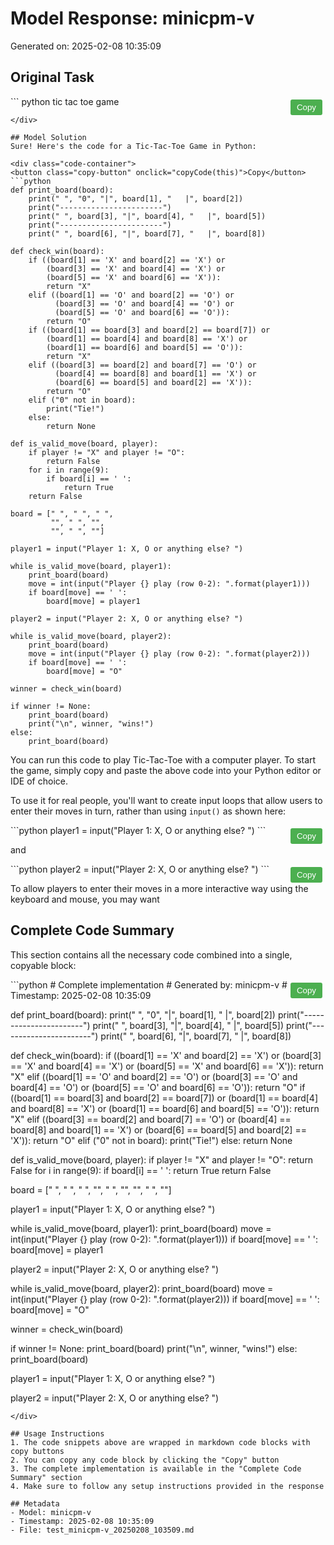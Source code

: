 # Model Response: minicpm-v
Generated on: 2025-02-08 10:35:09


<style>
.copy-button {
    position: absolute;
    top: 5px;
    right: 5px;
    padding: 5px 10px;
    background-color: #4CAF50;
    color: white;
    border: none;
    border-radius: 3px;
    cursor: pointer;
    z-index: 1;
}
.code-container {
    position: relative;
    margin: 10px 0;
}
.copy-button:hover {
    background-color: #45a049;
}
.copy-button:active {
    background-color: #3d8b40;
}
</style>

<script>
function copyCode(buttonElement) {
    const codeBlock = buttonElement.parentElement.querySelector('code');
    const range = document.createRange();
    range.selectNode(codeBlock);
    window.getSelection().removeAllRanges();
    window.getSelection().addRange(range);
    try {
        document.execCommand('copy');
        buttonElement.textContent = 'Copied!';
        setTimeout(() => {
            buttonElement.textContent = 'Copy';
        }, 2000);
    } catch(e) {
        console.error('Failed to copy text:', e);
        buttonElement.textContent = 'Failed to copy';
    }
    window.getSelection().removeAllRanges();
}
</script>


## Original Task
<div class="code-container">
<button class="copy-button" onclick="copyCode(this)">Copy</button>
```
python tic tac toe game

```
</div>

## Model Solution
Sure! Here's the code for a Tic-Tac-Toe Game in Python:

<div class="code-container">
<button class="copy-button" onclick="copyCode(this)">Copy</button>
```python
def print_board(board):
    print(" ", "0", "|", board[1], "   |", board[2])
    print("-----------------------")
    print(" ", board[3], "|", board[4], "   |", board[5])
    print("-----------------------")
    print(" ", board[6], "|", board[7], "   |", board[8])

def check_win(board):
    if ((board[1] == 'X' and board[2] == 'X') or 
        (board[3] == 'X' and board[4] == 'X') or
        (board[5] == 'X' and board[6] == 'X')):
        return "X"
    elif ((board[1] == 'O' and board[2] == 'O') or 
          (board[3] == 'O' and board[4] == 'O') or
          (board[5] == 'O' and board[6] == 'O')):
        return "O"
    if ((board[1] == board[3] and board[2] == board[7]) or 
        (board[1] == board[4] and board[8] == 'X') or
        (board[1] == board[6] and board[5] == 'O')):
        return "X"
    elif ((board[3] == board[2] and board[7] == 'O') or 
          (board[4] == board[8] and board[1] == 'X') or
          (board[6] == board[5] and board[2] == 'X')):
        return "O"
    elif ("0" not in board):
        print("Tie!")
    else:
        return None

def is_valid_move(board, player):
    if player != "X" and player != "O":
        return False
    for i in range(9):
        if board[i] == ' ':
            return True
    return False

board = [" ", " ", " ",
         "", " ", "",
         "", " ", ""]

player1 = input("Player 1: X, O or anything else? ")

while is_valid_move(board, player1):
    print_board(board)
    move = int(input("Player {} play (row 0-2): ".format(player1)))
    if board[move] == ' ':
        board[move] = player1

player2 = input("Player 2: X, O or anything else? ")

while is_valid_move(board, player2):
    print_board(board)
    move = int(input("Player {} play (row 0-2): ".format(player2)))
    if board[move] == ' ':
        board[move] = "O"

winner = check_win(board)

if winner != None:
    print_board(board)
    print("\n", winner, "wins!")
else:
    print_board(board)
```
</div>

You can run this code to play Tic-Tac-Toe with a computer player. To start the game, simply copy and paste the above code into your Python editor or IDE of choice.

To use it for real people, you'll want to create input loops that allow users to enter their moves in turn, rather than using `input()` as shown here:

<div class="code-container">
<button class="copy-button" onclick="copyCode(this)">Copy</button>
```python
player1 = input("Player 1: X, O or anything else? ")
```
</div>

and

<div class="code-container">
<button class="copy-button" onclick="copyCode(this)">Copy</button>
```python
player2 = input("Player 2: X, O or anything else? ")
```
</div>

To allow players to enter their moves in a more interactive way using the keyboard and mouse, you may want

## Complete Code Summary
This section contains all the necessary code combined into a single, copyable block:

<div class="code-container">
<button class="copy-button" onclick="copyCode(this)">Copy</button>
```python
# Complete implementation
# Generated by: minicpm-v
# Timestamp: 2025-02-08 10:35:09

def print_board(board):
    print(" ", "0", "|", board[1], "   |", board[2])
    print("-----------------------")
    print(" ", board[3], "|", board[4], "   |", board[5])
    print("-----------------------")
    print(" ", board[6], "|", board[7], "   |", board[8])

def check_win(board):
    if ((board[1] == 'X' and board[2] == 'X') or 
        (board[3] == 'X' and board[4] == 'X') or
        (board[5] == 'X' and board[6] == 'X')):
        return "X"
    elif ((board[1] == 'O' and board[2] == 'O') or 
          (board[3] == 'O' and board[4] == 'O') or
          (board[5] == 'O' and board[6] == 'O')):
        return "O"
    if ((board[1] == board[3] and board[2] == board[7]) or 
        (board[1] == board[4] and board[8] == 'X') or
        (board[1] == board[6] and board[5] == 'O')):
        return "X"
    elif ((board[3] == board[2] and board[7] == 'O') or 
          (board[4] == board[8] and board[1] == 'X') or
          (board[6] == board[5] and board[2] == 'X')):
        return "O"
    elif ("0" not in board):
        print("Tie!")
    else:
        return None

def is_valid_move(board, player):
    if player != "X" and player != "O":
        return False
    for i in range(9):
        if board[i] == ' ':
            return True
    return False

board = [" ", " ", " ",
         "", " ", "",
         "", " ", ""]

player1 = input("Player 1: X, O or anything else? ")

while is_valid_move(board, player1):
    print_board(board)
    move = int(input("Player {} play (row 0-2): ".format(player1)))
    if board[move] == ' ':
        board[move] = player1

player2 = input("Player 2: X, O or anything else? ")

while is_valid_move(board, player2):
    print_board(board)
    move = int(input("Player {} play (row 0-2): ".format(player2)))
    if board[move] == ' ':
        board[move] = "O"

winner = check_win(board)

if winner != None:
    print_board(board)
    print("\n", winner, "wins!")
else:
    print_board(board)


player1 = input("Player 1: X, O or anything else? ")


player2 = input("Player 2: X, O or anything else? ")

```
</div>

## Usage Instructions
1. The code snippets above are wrapped in markdown code blocks with copy buttons
2. You can copy any code block by clicking the "Copy" button
3. The complete implementation is available in the "Complete Code Summary" section
4. Make sure to follow any setup instructions provided in the response

## Metadata
- Model: minicpm-v
- Timestamp: 2025-02-08 10:35:09
- File: test_minicpm-v_20250208_103509.md

